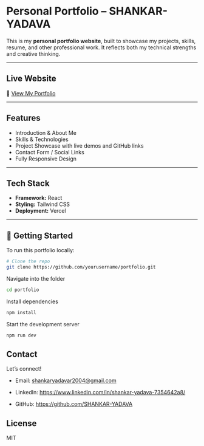 #  Personal Portfolio – SHANKAR-YADAVA

This is my **personal portfolio website**, built to showcase my projects, skills, resume, and other professional work. It reflects both my technical strengths and creative thinking.

---

##  Live Website

🔗 [View My Portfolio](https://portfolio-iota-six-51.vercel.app/)

---

##  Features

-  Introduction & About Me
-  Skills & Technologies
-  Project Showcase with live demos and GitHub links
-  Contact Form / Social Links
-  Fully Responsive Design

---

##  Tech Stack

- **Framework:** React
- **Styling:** Tailwind CSS
- **Deployment:** Vercel

---

## 🚀 Getting Started

To run this portfolio locally:

```bash
# Clone the repo
git clone https://github.com/yourusername/portfolio.git
```
Navigate into the folder
```bash
cd portfolio
```
 Install dependencies
```bash
npm install
```
Start the development server
```bash
npm run dev
```

## Contact
Let’s connect!

- Email: shankaryadavar2004@gmail.com

 - LinkedIn: https://www.linkedin.com/in/shankar-yadava-7354642a8/

 - GitHub: https://github.com/SHANKAR-YADAVA



## License
MIT 






